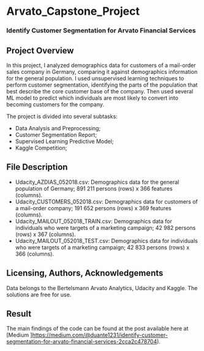 # Arvato_Capstone_Project
### Identify Customer Segmentation for Arvato Financial Services
## Project Overview
In this project, I analyzed demographics data for customers of a mail-order sales company in Germany, comparing it against demographics information for the general population. I used unsupervised learning techniques to perform customer segmentation, identifying the parts of the population that best describe the core customer base of the company. Then used several ML model to predict which individuals are most likely to convert into becoming customers for the company.

The project is divided into several subtasks:
* Data Analysis and Preprocessing;
* Customer Segmentation Report;
* Supervised Learning Predictive Model;
* Kaggle Competition;

## File Description
* Udacity_AZDIAS_052018.csv: Demographics data for the general population of Germany; 891 211 persons (rows) x 366 features (columns).
* Udacity_CUSTOMERS_052018.csv: Demographics data for customers of a mail-order company; 191 652 persons (rows) x 369 features (columns).
* Udacity_MAILOUT_052018_TRAIN.csv: Demographics data for individuals who were targets of a marketing campaign; 42 982 persons (rows) x 367 (columns).
* Udacity_MAILOUT_052018_TEST.csv: Demographics data for individuals who were targets of a marketing campaign; 42 833 persons (rows) x 366 (columns).

## Licensing, Authors, Acknowledgements
Data belongs to the Bertelsmann Arvato Analytics, Udacity and Kaggle. The solutions are free for use.

## Result
The main findings of the code can be found at the post available here at [Medium ]https://medium.com/@duante1231/identify-customer-segmentation-for-arvato-financial-services-2cca2c478704).
